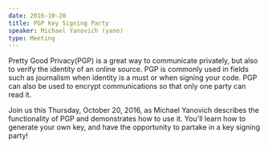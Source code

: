 ```yaml
---
date: 2016-10-20
title: PGP Key Signing Party
speaker: Michael Yanovich (yano)
type: Meeting
---
```

Pretty Good Privacy(PGP) is a great way to communicate privately, but also to verify the identity of an online source. PGP is commonly used in fields such as journalism when identity is a must or when signing your code. PGP can also be used to encrypt communications so that only one party can read it.

Join us this Thursday, October 20, 2016, as Michael Yanovich describes the functionality of PGP and demonstrates how to use it. You'll learn how to generate your own key, and have the opportunity to partake in a key signing party!
